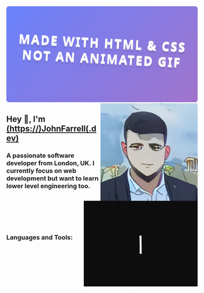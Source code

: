 <svg fill="none" viewBox="0 0 800 400" width="800" height="400" xmlns="http://www.w3.org/2000/svg">
	<foreignObject width="100%" height="100%">
		<div xmlns="http://www.w3.org/1999/xhtml">
			<style>
				@keyframes rotate {
					0% {
						transform: rotate(3deg);
					}
					100% {
						transform: rotate(-3deg);
					}
				}
				@keyframes gradientBackground {
					0% {
						background-position: 0% 50%;
					}
					50% {
						background-position: 100% 50%;
					}
					100% {
						background-position: 0% 50%;
					}
				}
				@keyframes fadeIn {
					0% {
						opacity: 0;
					}
					66% {
						opacity: 0;
					}
					100% {
						opacity: 1;
					}
				}
				.container {
					font-family:
						system-ui,
						-apple-system,
						'Segoe UI',
						Roboto,
						Helvetica,
						Arial,
						sans-serif,
						'Apple Color Emoji',
						'Segoe UI Emoji';
					display: flex;
					flex-direction: column;
					align-items: center;
					justify-content: center;
					margin: 0;
					width: 100%;
					height: 400px;
					background: linear-gradient(-45deg, #fc5c7d, #6a82fb, #05dfd7);
					background-size: 600% 400%;
					animation: gradientBackground 10s ease infinite;
					border-radius: 10px;
					color: white;
					text-align: center;
				}
				h1 {
					font-size: 50px;
					line-height: 1.3;
					letter-spacing: 5px;
					text-transform: uppercase;
					text-shadow:
						0 1px 0 #efefef,
						0 2px 0 #efefef,
						0 3px 0 #efefef,
						0 4px 0 #efefef,
						0 12px 5px rgba(0, 0, 0, 0.1);
					animation: rotate ease-in-out 1s infinite alternate;
				}
				p {
					font-size: 20px;
					text-shadow: 0 1px 0 #efefef;
					animation: 5s ease 0s normal forwards 1 fadeIn;
				}
			</style>
			<div class="container">
				<h1>Made with HTML &amp; CSS<br/>not an animated GIF</h1>
				<p>Click to see the source</p>
			</div>
		</div>
	</foreignObject>
</svg>

<img align="right" src="https://github.com/JohnFarrellDev/JohnFarrellDev/blob/master/SAnQ-nwt_2oyso00BI6ABYPdAxarJqqjOV3bt8TZ.jpg" />

<img align="right" src="https://github.com/JohnFarrellDev/JohnFarrellDev/blob/master/hello_-hello-friend_1.gif" width="300" height="225" />

<h2>Hey 👋, I'm <a href="https://www.johnfarrell.dev">(https://)JohnFarrell(.dev)</a></h2>
<h3>A passionate software developer from London, UK. I currently focus on web development but want to learn lower level engineering too.</h3>
<p>
  <a href="https://johnfarrell.dev"><img src="https://img.shields.io/badge/-JohnFarrell.dev-brightgreen" alt="Website Badge"></a> 
  <a href="https://www.linkedin.com/in/johnfarrelldev/"><img src="https://img.shields.io/badge/-@John Farrell-0077B5?style=flat-square&amp;labelColor=0077B5&amp;logo=LinkedIn&amp;link=www.linkedin.com/in/johnfarrelldev" alt="LinkedIn Badge"></a>
  <a href="https://twitter.com/JohnFar55526330"><img alt="Twitter URL" src="https://img.shields.io/twitter/url?label=%40JohnFarrell.dev&style=social&url=https%3A%2F%2Ftwitter.com%2FJohnFar55526330"></a>
</p>

<h3>Languages and Tools:</h3>

<p align="left">
  <img src="https://image.flaticon.com/icons/svg/919/919828.svg" alt="javascript" width="40" height="40" />
  <img src="https://image.flaticon.com/icons/svg/919/919832.svg" alt="typescript" width="40" height="40" />
  <img src="https://image.flaticon.com/icons/svg/919/919851.svg" alt="react" width="40" height="40" />
  <img src="https://image.flaticon.com/icons/svg/226/226777.svg" alt="java" width="40" height="40" />
  <img src="https://spring.io/images/projects/spring-edf462fec682b9d48cf628eaf9e19521.svg" alt="spring" width="40" height="40" />
  <img src="https://github.githubassets.com/images/modules/logos_page/Octocat.png" alt="git" width="40" height="40" />
</p>

